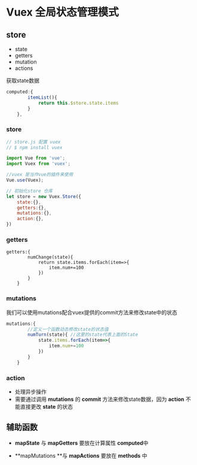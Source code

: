 # Vuex 全局状态管理模式

## store

 * state
 * getters
 * mutation
 * actions



获取state数据

```js
computed:{
        itemList(){
            return this.$store.state.items
        }
    },
```

### store

```js
// store.js 配置 vuex
// $ npm install vuex

import Vue from 'vue';
import Vuex from 'vuex';

//vuex 是当作vue的插件来使用
Vue.use(Vuex);

// 初始化store 仓库
let store = new Vuex.Store({
    state:{},
    getters:{},
    mutations:{},
    action:{},
})
```





### getters

```
getters:{
        numChange(state){
            return state.items.forEach(item=>{
                item.num+=100
            })
        }
    }
```





### mutations

我们可以使用mutations配合vuex提供的commit方法来修改state中的状态

```js
mutations:{
        //定义一个函数动态修改state的状态值
        numTurn(state){ //这里的state代表上面的State
            state.items.forEach(item=>{
                item.num+=100
            })
        }
    }
```



### action

- 处理异步操作
- 需要通过调用 **mutations** 的 **commit** 方法来修改state数据，因为 **action** 不能直接更改 **state** 的状态





## 辅助函数

- **mapState** 与 **mapGetters** 要放在计算属性 **computed**中

- **mapMutations **与 **mapActions** 要放在 **methods** 中

